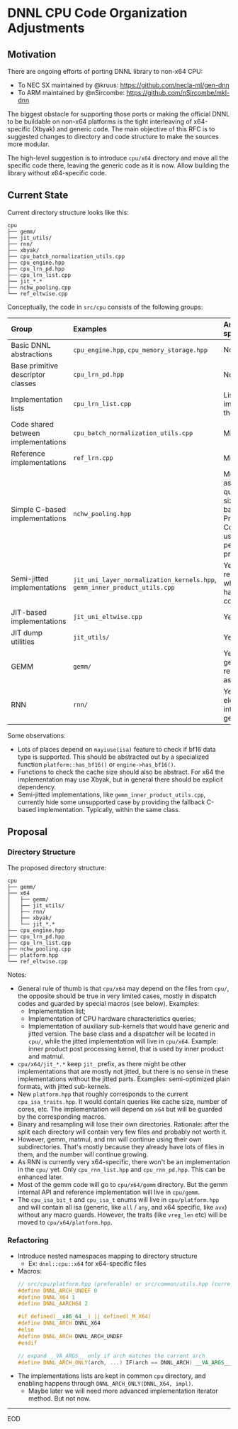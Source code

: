 # DNNL CPU Code Organization Adjustments

## Motivation

There are ongoing efforts of porting DNNL library to non-x64 CPU:
- To NEC SX maintained by @kruus: https://github.com/necla-ml/gen-dnn
- To ARM maintained by @nSircombe: https://github.com/nSircombe/mkl-dnn

The biggest obstacle for supporting those ports or making the official DNNL to
be buildable on non-x64 platforms is the tight interleaving of x64-specific
(Xbyak) and generic code. The main objective of this RFC is to suggested
changes to directory and code structure to make the sources more modular.

The high-level suggestion is to introduce `cpu/x64` directory and move all the
specific code there, leaving the generic code as it is now. Allow building the
library without x64-specific code.

## Current State

Current directory structure looks like this:

```
cpu
├── gemm/
├── jit_utils/
├── rnn/
├── xbyak/
├── cpu_batch_normalization_utils.cpp
├── cpu_engine.hpp
├── cpu_lrn_pd.hpp
├── cpu_lrn_list.cpp
├── jit_*.*
├── nchw_pooling.cpp
└── ref_eltwise.cpp
```

Conceptually, the code in `src/cpu` consists of the following groups:

| Group                               | Examples                                                                  | Any x64-specific code
| :--                                 | :--                                                                       | :--
| Basic DNNL abstractions             | `cpu_engine.hpp`, `cpu_memory_storage.hpp`                                | No
| Base primitive descriptor classes   | `cpu_lrn_pd.hpp`                                                          | No
| Implementation lists                | `cpu_lrn_list.cpp`                                                        | Listing the implementations themselves
| Code shared between implementations | `cpu_batch_normalization_utils.cpp`                                       | Minimal
| Reference implementations           | `ref_lrn.cpp`                                                             | Minimal
| Simple C-based implementations      | `nchw_pooling.hpp`                                                        | Moderate: same as above + querying cache sizes, gemm-based Inner Product and Convolutions use JIT to perform post-processing
| Semi-jitted implementations         | `jit_uni_layer_normalization_kernels.hpp`, `gemm_inner_product_utils.cpp` | Yes: a half fully relies on jit, while the other half is reference code
| JIT-based implementations           | `jit_uni_eltwise.cpp`                                                     | Yes
| JIT dump utilities                  | `jit_utils/`                                                              | Yes
| GEMM                                | `gemm/`                                                                   | Yes, but there is generic-reference code as well
| RNN                                 | `rnn/`                                                                    | Yes: jitted element-wise, int8 packed gemm

Some observations:
- Lots of places depend on `mayiuse(isa)` feature to check if bf16 data type is
  supported. This should be abstracted out by a specialized function
  `platform::has_bf16()` or `engine->has_bf16()`.
- Functions to check the cache size should also be abstract. For x64 the
  implementation may use Xbyak, but in general there should be explicit
  dependency.
- Semi-jitted implementations, like `gemm_inner_product_utils.cpp`, currently
  hide some unsupported case by providing the fallback C-based implementation.
  Typically, within the same class.

## Proposal

### Directory Structure

The proposed directory structure:

```
cpu
├── gemm/
├── x64
│   ├── gemm/
│   ├── jit_utils/
│   ├── rnn/
│   ├── xbyak/
│   └── jit_*.*
├── cpu_engine.hpp
├── cpu_lrn_pd.hpp
├── cpu_lrn_list.cpp
├── nchw_pooling.cpp
├── platform.hpp
└── ref_eltwise.cpp
```

Notes:
- General rule of thumb is that `cpu/x64` may depend on the files from `cpu/`,
  the opposite should be true in very limited cases, mostly in dispatch codes
  and guarded by special macros (see below). Examples:
  - Implementation list;
  - Implementation of CPU hardware characteristics queries;
  - Implementation of auxiliary sub-kernels that would have generic and jitted
    version. The base class and a dispatcher will be located in `cpu/`, while
    the jitted implementation will live in `cpu/x64`. Example: inner product
    post processing kernel, that is used by inner product and matmul.
- `cpu/x64/jit_*.*` keep `jit_` prefix, as there might be other implementations
  that are mostly not jitted, but there is no sense in these implementations
  without the jitted parts. Examples: semi-optimized plain formats, with jitted
  sub-kernels.
- New `platform.hpp` that roughly corresponds to the current
  `cpu_isa_traits.hpp`. It would contain queries like cache size, number of
  cores, etc. The implementation will depend on `x64` but will be guarded by
  the corresponding macros.
- Binary and resampling will lose their own directories. Rationale: after the
  split each directory will contain very few files and probably not worth it.
- However, gemm, matmul, and rnn will continue using their own subdirectories.
  That's mostly because they already have lots of files in them, and the number
  will continue growing.
- As RNN is currently very x64-specific, there won't be an implementation in
  the `cpu/` yet. Only `cpu_rnn_list.hpp` and `cpu_rnn_pd.hpp`. This can be
  enhanced later.
- Most of the gemm code will go to `cpu/x64/gemm` directory. But the gemm
  internal API and reference implementation will live in `cpu/gemm`.
- The `cpu_isa_bit_t` and `cpu_isa_t` enums will live in `cpu/platform.hpp` and
  will contain all isa (generic, like `all` / `any`, and x64 specific, like
  `avx`) without any macro guards. However, the traits (like `vreg_len` etc)
  will be moved to `cpu/x64/platform.hpp`.

### Refactoring

- Introduce nested namespaces mapping to directory structure
    - Ex: `dnnl::cpu::x64` for x64-specific files
- Macros:
    ``` cpp
    // src/cpu/platform.hpp (preferable) or src/common/utils.hpp (currently)
    #define DNNL_ARCH_UNDEF 0
    #define DNNL_X64 1
    #define DNNL_AARCH64 2

    #if defined(__x86_64__) || defined(_M_X64)
    #define DNNL_ARCH DNNL_X64
    #else
    #define DNNL_ARCH DNNL_ARCH_UNDEF
    #endif

    // expand __VA_ARGS__ only if arch matches the current arch
    #define DNNL_ARCH_ONLY(arch, ...) IF(arch == DNNL_ARCH) __VA_ARGS__
    ```
- The implementations lists are kept in common `cpu` directory, and enabling
  happens through `DNNL_ARCH_ONLY(DNNL_X64, impl)`.
  - Maybe later we will need more advanced implementation iterator method. But
    not now.


---

EOD
